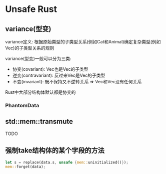 # Unsafe Rust

## variance(型变)

variance定义: 根据原始类型的子类型关系(例如Cat和Animal)确定复杂类型(例如Vec<Cat>)的子类型关系的规则

variance(型变)一般可以分为三类:

- 协变(covariant): Vec<Cat>也是Vec<Animal>的子类型
- 逆变(contravariant): 反过来Vec<Animal>是Vec<Cat>的子类型
- 不变(invariant): 既不保持又不逆转关系 => Vec<Animal>和Vec<Cat>没有任何关系

Rust中大部分结构体默认都是协变的

### PhantomData


## std::mem::transmute

TODO

## 强制take结构体的某个字段的方法

```rust
let s = replace(data.s, unsafe {mem::uninitialized()});
mem::forget(data);
```